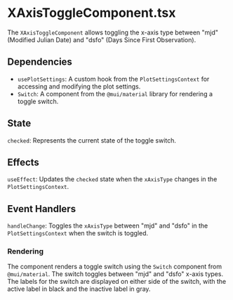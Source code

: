 # XAxisToggleComponent.tsx

The `XAxisToggleComponent` allows toggling the x-axis type between "mjd" (Modified Julian Date) and "dsfo" (Days Since First Observation).

## Dependencies
- `usePlotSettings`: A custom hook from the `PlotSettingsContext` for accessing and modifying the plot settings.
- `Switch`: A component from the `@mui/material` library for rendering a toggle switch.

## State
`checked`: Represents the current state of the toggle switch.

## Effects
`useEffect`: Updates the `checked` state when the `xAxisType` changes in the `PlotSettingsContext`.

## Event Handlers
`handleChange`: Toggles the `xAxisType` between "mjd" and "dsfo" in the `PlotSettingsContext` when the switch is toggled.

### Rendering
The component renders a toggle switch using the `Switch` component from `@mui/material`. The switch toggles between "mjd" and "dsfo" x-axis types. The labels for the switch are displayed on either side of the switch, with the active label in black and the inactive label in gray.
